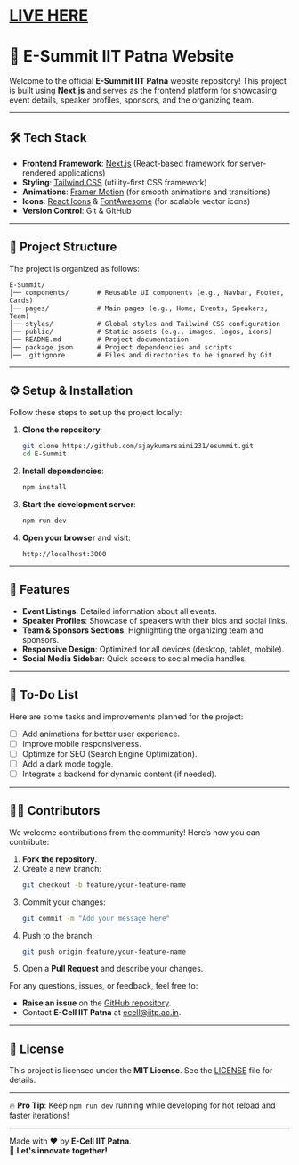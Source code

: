 # [LIVE HERE ](https://esummit-q9uh.vercel.app/ )

# 🚀 E-Summit IIT Patna Website

Welcome to the official **E-Summit IIT Patna** website repository! This project is built using **Next.js** and serves as the frontend platform for showcasing event details, speaker profiles, sponsors, and the organizing team.

---

## 🛠️ Tech Stack

- **Frontend Framework**: [Next.js](https://nextjs.org/) (React-based framework for server-rendered applications)
- **Styling**: [Tailwind CSS](https://tailwindcss.com/) (utility-first CSS framework)
- **Animations**: [Framer Motion](https://www.framer.com/motion/) (for smooth animations and transitions)
- **Icons**: [React Icons](https://react-icons.github.io/react-icons/) & [FontAwesome](https://fontawesome.com/) (for scalable vector icons)
- **Version Control**: Git & GitHub

---

## 📂 Project Structure

The project is organized as follows:

```
E-Summit/
│── components/       # Reusable UI components (e.g., Navbar, Footer, Cards)
│── pages/            # Main pages (e.g., Home, Events, Speakers, Team)
│── styles/           # Global styles and Tailwind CSS configuration
│── public/           # Static assets (e.g., images, logos, icons)
│── README.md         # Project documentation
│── package.json      # Project dependencies and scripts
│── .gitignore        # Files and directories to be ignored by Git
```

---

## ⚙️ Setup & Installation

Follow these steps to set up the project locally:

1. **Clone the repository**:
   ```sh
   git clone https://github.com/ajaykumarsaini231/esummit.git
   cd E-Summit
   ```

2. **Install dependencies**:
   ```sh
   npm install
   ```

3. **Start the development server**:
   ```sh
   npm run dev
   ```

4. **Open your browser** and visit:
   ```
   http://localhost:3000
   ```

---

## 🚀 Features

- **Event Listings**: Detailed information about all events.
- **Speaker Profiles**: Showcase of speakers with their bios and social links.
- **Team & Sponsors Sections**: Highlighting the organizing team and sponsors.
- **Responsive Design**: Optimized for all devices (desktop, tablet, mobile).
- **Social Media Sidebar**: Quick access to social media handles.

---

## 📌 To-Do List

Here are some tasks and improvements planned for the project:

- [ ] Add animations for better user experience.
- [ ] Improve mobile responsiveness.
- [ ] Optimize for SEO (Search Engine Optimization).
- [ ] Add a dark mode toggle.
- [ ] Integrate a backend for dynamic content (if needed).

---

## 👨‍💻 Contributors

We welcome contributions from the community! Here’s how you can contribute:

1. **Fork the repository**.
2. Create a new branch:
   ```sh
   git checkout -b feature/your-feature-name
   ```
3. Commit your changes:
   ```sh
   git commit -m "Add your message here"
   ```
4. Push to the branch:
   ```sh
   git push origin feature/your-feature-name
   ```
5. Open a **Pull Request** and describe your changes.

For any questions, issues, or feedback, feel free to:

- **Raise an issue** on the [GitHub repository](https://github.com/ajaykumarsaini231/esummit/issues).
- Contact **E-Cell IIT Patna** at [ecell@iitp.ac.in](mailto:ecell@iitp.ac.in).

---

## 🔑 License

This project is licensed under the **MIT License**. See the [LICENSE](LICENSE) file for details.

---

🔥 **Pro Tip**: Keep `npm run dev` running while developing for hot reload and faster iterations!

---

Made with ❤️ by **E-Cell IIT Patna**.  
🚀 **Let's innovate together!**

